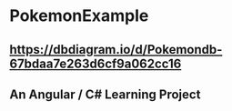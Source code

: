 # PokemonExample

## https://dbdiagram.io/d/Pokemondb-67bdaa7e263d6cf9a062cc16

## An Angular / C# Learning Project